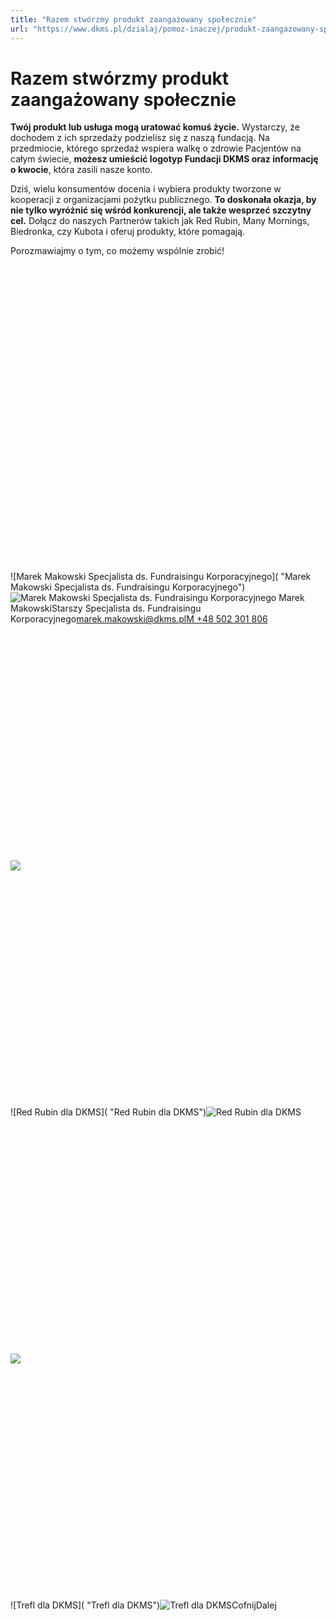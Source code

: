 ```yaml
---
title: "Razem stwórzmy produkt zaangażowany społecznie"
url: "https://www.dkms.pl/dzialaj/pomoz-inaczej/produkt-zaangazowany-spolecznie"
---
```


# Razem stwórzmy produkt zaangażowany społecznie

**Twój produkt lub usługa mogą uratować komuś życie.** Wystarczy, że dochodem z ich sprzedaży podzielisz się z naszą fundacją. Na przedmiocie, którego sprzedaż wspiera walkę o zdrowie Pacjentów na całym świecie, **możesz umieścić logotyp Fundacji DKMS oraz informację o kwocie**, która zasili nasze konto.


Dziś, wielu konsumentów docenia i wybiera produkty tworzone w kooperacji z organizacjami pożytku publicznego. **To doskonała okazja, by nie tylko wyróżnić się wśród konkurencji, ale także wesprzeć szczytny cel.** Dołącz do naszych Partnerów takich jak Red Rubin, Many Mornings, Biedronka, czy Kubota i oferuj produkty, które pomagają.


Porozmawiajmy o tym, co możemy wspólnie zrobić!![](data:image/svg+xml;charset=utf-8,%3Csvg%20height='900'%20width='900'%20xmlns='http://www.w3.org/2000/svg'%20version='1.1'%3E%3C/svg%3E)![Marek Makowski Specjalista ds. Fundraisingu Korporacyjnego]( "Marek Makowski Specjalista ds. Fundraisingu Korporacyjnego")![Marek Makowski Specjalista ds. Fundraisingu Korporacyjnego](https://assets-eu-01.kc-usercontent.com:443/bed48093-082e-0109-4b5f-7bdadab5eedd/9b6d4983-b3ab-47af-9dab-727184ef3eb8/mn_dkms_portrety_1440.jpg?w=300&h=300&auto=format&lossless=true&fit=cover "Marek Makowski Specjalista ds. Fundraisingu Korporacyjnego") Marek MakowskiStarszy Specjalista ds. Fundraisingu Korporacyjnego[marek.makowski@dkms.pl](mailto:marek.makowski@dkms.pl " Marek Makowski")[M \+48 502 301 806](tel:M%20+48%20502%20301%20806%0A%0A%0A%0A " Marek Makowski")
![](data:image/svg+xml;charset=utf-8,%3Csvg%20height='600'%20width='800'%20xmlns='http://www.w3.org/2000/svg'%20version='1.1'%3E%3C/svg%3E)![]()![](https://assets-eu-01.kc-usercontent.com:443/bed48093-082e-0109-4b5f-7bdadab5eedd/535b990c-2c1b-48ba-9ddb-423e143db061/dkms8.jpg?w=800&h=600&auto=format&lossless=true&fit=crop)![](data:image/svg+xml;charset=utf-8,%3Csvg%20height='600'%20width='800'%20xmlns='http://www.w3.org/2000/svg'%20version='1.1'%3E%3C/svg%3E)![Red Rubin dla DKMS]( "Red Rubin dla DKMS")![Red Rubin dla DKMS](https://assets-eu-01.kc-usercontent.com:443/bed48093-082e-0109-4b5f-7bdadab5eedd/c895676b-4557-4c6e-af7a-91f88bdbf949/Srebrna%20bransoletka%20Red%20Rubin.jpg?w=800&h=600&auto=format&lossless=true&fit=crop "Red Rubin dla DKMS")![](data:image/svg+xml;charset=utf-8,%3Csvg%20height='600'%20width='800'%20xmlns='http://www.w3.org/2000/svg'%20version='1.1'%3E%3C/svg%3E)![]()![](https://assets-eu-01.kc-usercontent.com:443/bed48093-082e-0109-4b5f-7bdadab5eedd/6756c9b3-daae-4fa6-be45-6fe8b359131d/Projekt%20bez%20tytu%C5%82u%20%289%29.jpg?w=800&h=600&auto=format&lossless=true&fit=crop)![](data:image/svg+xml;charset=utf-8,%3Csvg%20height='600'%20width='800'%20xmlns='http://www.w3.org/2000/svg'%20version='1.1'%3E%3C/svg%3E)![Trefl dla DKMS]( "Trefl dla DKMS")![Trefl dla DKMS](https://assets-eu-01.kc-usercontent.com:443/bed48093-082e-0109-4b5f-7bdadab5eedd/284bf178-bebd-4117-a92f-0b73de5ba5f7/Gry%20planszowe%20Trefl%20sprzedawane%20w%20sklepach%20Biedronka%20%281%29.jpg?w=800&h=600&auto=format&lossless=true&fit=crop "Trefl dla DKMS")CofnijDalej
